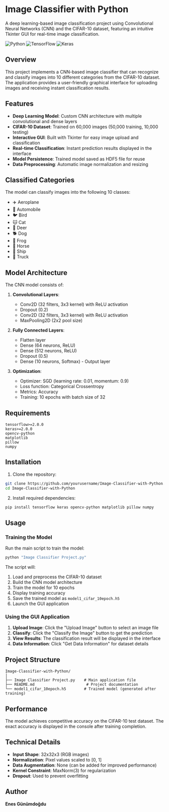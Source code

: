 # Image Classifier with Python

A deep learning-based image classification project using Convolutional Neural Networks (CNN) and the CIFAR-10 dataset, featuring an intuitive Tkinter GUI for real-time image classification.

![Python](https://img.shields.io/badge/Python-3.x-blue.svg)
![TensorFlow](https://img.shields.io/badge/TensorFlow-2.x-orange.svg)
![Keras](https://img.shields.io/badge/Keras-2.x-red.svg)

## Overview

This project implements a CNN-based image classifier that can recognize and classify images into 10 different categories from the CIFAR-10 dataset. The application provides a user-friendly graphical interface for uploading images and receiving instant classification results.

## Features

- **Deep Learning Model**: Custom CNN architecture with multiple convolutional and dense layers
- **CIFAR-10 Dataset**: Trained on 60,000 images (50,000 training, 10,000 testing)
- **Interactive GUI**: Built with Tkinter for easy image upload and classification
- **Real-time Classification**: Instant prediction results displayed in the interface
- **Model Persistence**: Trained model saved as HDF5 file for reuse
- **Data Preprocessing**: Automatic image normalization and resizing

## Classified Categories

The model can classify images into the following 10 classes:

- ✈️ Aeroplane
- 🚗 Automobile
- 🐦 Bird
- 🐱 Cat
- 🦌 Deer
- 🐕 Dog
- 🐸 Frog
- 🐴 Horse
- 🚢 Ship
- 🚚 Truck

## Model Architecture

The CNN model consists of:

1. **Convolutional Layers**:
   - Conv2D (32 filters, 3x3 kernel) with ReLU activation
   - Dropout (0.2)
   - Conv2D (32 filters, 3x3 kernel) with ReLU activation
   - MaxPooling2D (2x2 pool size)

2. **Fully Connected Layers**:
   - Flatten layer
   - Dense (64 neurons, ReLU)
   - Dense (512 neurons, ReLU)
   - Dropout (0.5)
   - Dense (10 neurons, Softmax) - Output layer

3. **Optimization**:
   - Optimizer: SGD (learning rate: 0.01, momentum: 0.9)
   - Loss function: Categorical Crossentropy
   - Metrics: Accuracy
   - Training: 10 epochs with batch size of 32

## Requirements

```
tensorflow>=2.0.0
keras>=2.0.0
opencv-python
matplotlib
pillow
numpy
```

## Installation

1. Clone the repository:
```bash
git clone https://github.com/yourusername/Image-Classifier-with-Python.git
cd Image-Classifier-with-Python
```

2. Install required dependencies:
```bash
pip install tensorflow keras opencv-python matplotlib pillow numpy
```

## Usage

### Training the Model

Run the main script to train the model:
```bash
python "Image Classifier Project.py"
```

The script will:
1. Load and preprocess the CIFAR-10 dataset
2. Build the CNN model architecture
3. Train the model for 10 epochs
4. Display training accuracy
5. Save the trained model as `model1_cifar_10epoch.h5`
6. Launch the GUI application

### Using the GUI Application

1. **Upload Image**: Click the "Upload Image" button to select an image file
2. **Classify**: Click the "Classify the Image" button to get the prediction
3. **View Results**: The classification result will be displayed in the interface
4. **Data Information**: Click "Get Data Information" for dataset details

## Project Structure

```
Image-Classifier-with-Python/
│
├── Image Classifier Project.py    # Main application file
├── README.md                       # Project documentation
└── model1_cifar_10epoch.h5        # Trained model (generated after training)
```

## Performance

The model achieves competitive accuracy on the CIFAR-10 test dataset. The exact accuracy is displayed in the console after training completion.

## Technical Details

- **Input Shape**: 32x32x3 (RGB images)
- **Normalization**: Pixel values scaled to [0, 1]
- **Data Augmentation**: None (can be added for improved performance)
- **Kernel Constraint**: MaxNorm(3) for regularization
- **Dropout**: Used to prevent overfitting

## Author

**Enes Günümdoğdu**  

